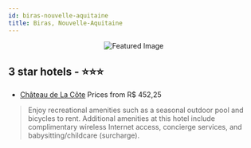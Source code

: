 ```yaml
---
id: biras-nouvelle-aquitaine
title: Biras, Nouvelle-Aquitaine
---
```


<center><img src="https://i.travelapi.com/hotels/2000000/1180000/1171200/1171190/e8b758cb_z.jpg" alt="Featured Image" /></center>


##  3 star hotels - ⭐️⭐️⭐️

-    [Château de La Côte](https://us.hurb.com/hotels/biras/chateau-de-la-cote-JNP-JP189757?cmp=18055) Prices from R$ 452,25
   > Enjoy recreational amenities such as a seasonal outdoor pool and bicycles to rent. Additional amenities at this hotel include complimentary wireless Internet access, concierge services, and babysitting/childcare (surcharge).
